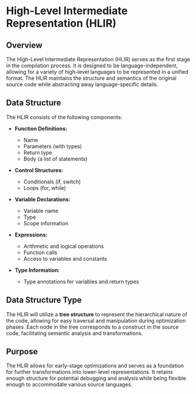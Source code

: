 # High-Level Intermediate Representation (HLIR)

## Overview
The High-Level Intermediate Representation (HLIR) serves as the first stage in the compilation process. It is designed to be language-independent, allowing for a variety of high-level languages to be represented in a unified format. The HLIR maintains the structure and semantics of the original source code while abstracting away language-specific details.

## Data Structure
The HLIR consists of the following components:

- **Function Definitions:**
  - Name
  - Parameters (with types)
  - Return type
  - Body (a list of statements)

- **Control Structures:**
  - Conditionals (if, switch)
  - Loops (for, while)

- **Variable Declarations:**
  - Variable name
  - Type
  - Scope information

- **Expressions:**
  - Arithmetic and logical operations
  - Function calls
  - Access to variables and constants

- **Type Information:**
  - Type annotations for variables and return types

## Data Structure Type
The HLIR will utilize a **tree structure** to represent the hierarchical nature of the code, allowing for easy traversal and manipulation during optimization phases. Each node in the tree corresponds to a construct in the source code, facilitating semantic analysis and transformations.

## Purpose
The HLIR allows for early-stage optimizations and serves as a foundation for further transformations into lower-level representations. It retains enough structure for potential debugging and analysis while being flexible enough to accommodate various source languages.
